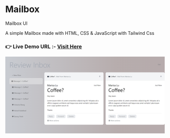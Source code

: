 # Mailbox

Mailbox UI

A simple Mailbox made with HTML, CSS & JavaScript with Tailwind Css

### **👉 Live Demo URL :-** <a href="https://shreyash00007.github.io/mailbox/">**Visit Here**</a>

![site_preview](preveiw.png)
